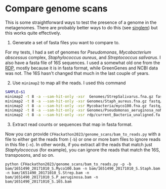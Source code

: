 # Compare genome scans

This is some straightforward ways to test the presence of a genome in the metagenomes. There are probably better ways to do this (see [singlem](https://wwood.github.io/singlem/)) but this works quite effectively.

1. Generate a set of fasta files you want to compare to.

For my tests, I had a set of genomes for _Pseudomonas_, _Mycobacterium abscessus_ complex, _Staphylococcus aureus_, and _Streptococcus salivarus_. I also have a fasta file of 16S sequences. I used a somewhat old one from the [RDP](http://rdp.cme.msu.edu/download/current_Bacteria_unaligned.fa.gz), mostly because it is in fasta format, while GreenGenes and NCBI data was not. The 16S hasn't changed that much in the last couple of years.

2. Use `minimap2` to map all the reads. I used this command


```bash
SAMPLE=$1
minimap2 -t 8 -a --sam-hit-only -xsr  Genomes/StrepSalivarus.fna.gz fastq/${SAMPLE}_R1.fastq.gz fastq/${SAMPLE}_R2.fastq.gz   | samtools view -@ 8 -bh | samtools sort -o bam/${SAMPLE}.Strep.bam -
minimap2 -t 8 -a --sam-hit-only -xsr Genomes/Staph_aureus.fna.gz fastq/${SAMPLE}_R1.fastq.gz fastq/${SAMPLE}_R2.fastq.gz   | samtools view -@ 8 -bh | samtools sort -o bam/${SAMPLE}.Staph.bam -
minimap2 -t 8 -a --sam-hit-only -xsr Mycobacteria/myco100.fna.gz fastq/${SAMPLE}_R1.fastq.gz fastq/${SAMPLE}_R2.fastq.gz   | samtools view -@ 8 -bh | samtools sort -o bam/${SAMPLE}.Myco100.bam -
minimap2 -t 8 -a --sam-hit-only -xsr Genomes/Pseudomonas_aeruginosa_noNs.fasta.gz fastq/${SAMPLE}_R1.fastq.gz fastq/${SAMPLE}_R2.fastq.gz   | samtools view -@ 8 -bh | samtools sort -o bam/${SAMPLE}.P_aeruginosa.bam -
minimap2 -t 8 -a --sam-hit-only -xsr rdp/current_Bacteria_unaligned.fa.gz fastq/${SAMPLE}_R1.fastq.gz fastq/${SAMPLE}_R2.fastq.gz   | samtools view -@ 8 -bh | samtools sort -o bam/${SAMPLE}.16S.bam -
```

3. Extract read counts or sequences that map in fasta format.

Now you can provide `CFHackathon2023/genome_scans/bam_to_reads.py` with a file to either get the reads from (`-b`) or one or more bam files to ignore reads in this file (`-n`). In other words, if you extract all the reads that match just _Staphylococcus_ (for example), you can ignore the reads that match the 16S, transposons, and so on.

```
python CFHackathon2023/genome_scans/bam_to_reads.py -p -b bam/1651490_20171010_S.Myco100.bam -n bam/1651490_20171010_S.Staph.bam -n bam/1651490_20171010_S.Strep.bam -n bam/1651490_20171010_S.P_aeruginosa.bam -n bam/1651490_20171010_S.16S.bam
```
